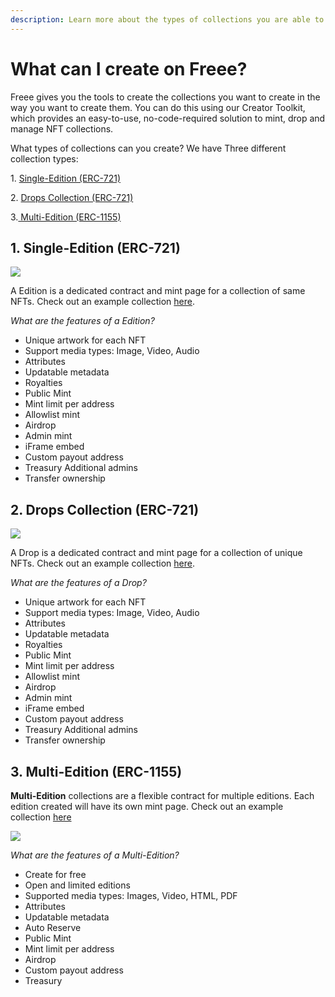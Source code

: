 ```yaml
---
description: Learn more about the types of collections you are able to create with Freee.
---
```


# What can I create on Freee?

Freee gives you the tools to create the collections you want to create in the way you want to create them. You can do this using our Creator Toolkit, which provides an easy-to-use, no-code-required solution to mint, drop and manage NFT collections.

What types of collections can you create? We have Three different collection types:

1\. [Single-Edition (ERC-721)](<What can I create on Freee.md#id-1.-single-edition-erc-721>)

2\. [Drops Collection (ERC-721)](<What can I create on Freee.md#id-2.-drops-collection-erc-721>)

3.[ Multi-Edition (ERC-1155)](<What can I create on Freee.md#id-3.-multi-edition-erc-1155>)

## 1. Single-Edition (ERC-721)

![](../imgs/what-can-creat\_3.png)

A Edition is a dedicated contract and mint page for a collection of same NFTs. Check out an example collection [here](<What can I create on Freee.md>).

_What are the features of a Edition?_

* Unique artwork for each NFT
* Support media types: Image, Video, Audio
* Attributes
* Updatable metadata
* Royalties
* Public Mint
* Mint limit per address
* Allowlist mint
* Airdrop
* Admin mint
* iFrame embed
* Custom payout address
* Treasury Additional admins
* Transfer ownership

## 2. Drops Collection (ERC-721)

![](../imgs/what-can-creat\_2.png)

A Drop is a dedicated contract and mint page for a collection of unique NFTs. Check out an example collection [here](<What can I create on Freee.md>).

_What are the features of a Drop?_

* Unique artwork for each NFT
* Support media types: Image, Video, Audio
* Attributes
* Updatable metadata
* Royalties
* Public Mint
* Mint limit per address
* Allowlist mint
* Airdrop
* Admin mint
* iFrame embed
* Custom payout address
* Treasury Additional admins
* Transfer ownership

## 3. Multi-Edition (ERC-1155)

**Multi-Edition** collections are a flexible contract for multiple editions. Each edition created will have its own mint page. Check out an example collection [here](<What can I create on Freee.md>)

![](../imgs/what-can-creat\_1.png)

_What are the features of a Multi-Edition?_

* Create for free
* Open and limited editions
* Supported media types: Images, Video, HTML, PDF
* Attributes
* Updatable metadata
* Auto Reserve
* Public Mint
* Mint limit per address
* Airdrop
* Custom payout address
* Treasury
